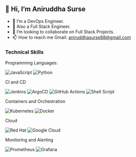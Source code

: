 ## 👋 Hi, I’m Aniruddha Surse
- 👀 I’m a DevOps Engineer.
- 🌱 Also a Full Stack Engineer.
- 💞️ I’m looking to collaborate on Full Stack Projects.
- 📫 How to reach me Gmail: aniruddhasurse88@gmail.com

<!---
Aniruddha-VS/Aniruddha-VS is a ✨ special ✨ repository because its `README.md` (this file) appears on your GitHub profile.
You can click the Preview link to take a look at your changes.
--->
### Technical Skills
Programming Languages:

![JavaScript](https://img.shields.io/badge/javascript-%23323330.svg?style=for-the-badge&logo=javascript&logoColor=%23F7DF1E)  ![Python](https://img.shields.io/badge/python-3670A0?style=for-the-badge&logo=python&logoColor=ffdd54)

CI and CD

![Jenkins](https://img.shields.io/badge/jenkins-%232C5263.svg?style=for-the-badge&logo=jenkins&logoColor=white) ![ArgoCD](https://badgen.net/badge/GitOps/ArgoCD)
![GitHub Actions](https://img.shields.io/badge/github%20actions-%232671E5.svg?style=for-the-badge&logo=githubactions&logoColor=white)  ![Shell Script](https://img.shields.io/badge/shell_script-%23121011.svg?style=for-the-badge&logo=gnu-bash&logoColor=white)

Containers and Orchestration

![Kubernetes](https://img.shields.io/badge/kubernetes-%23326ce5.svg?style=for-the-badge&logo=kubernetes&logoColor=white) ![Docker](https://img.shields.io/badge/docker-%230db7ed.svg?style=for-the-badge&logo=docker&logoColor=white) 

Cloud

![Red Hat](https://img.shields.io/badge/Red%20Hat-EE0000?style=for-the-badge&logo=redhat&logoColor=white) ![Google Cloud](https://img.shields.io/badge/GoogleCloud-%234285F4.svg?style=for-the-badge&logo=google-cloud&logoColor=white)

Monitoring and Alerting

![Prometheus](https://img.shields.io/badge/Prometheus-E6522C?style=for-the-badge&logo=Prometheus&logoColor=white) ![Grafana](https://img.shields.io/badge/grafana-%23F46800.svg?style=for-the-badge&logo=grafana&logoColor=white)
